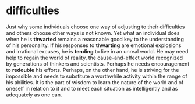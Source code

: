 # difficulties

Just why some individuals choose one way of adjusting to their difficulties and others choose other ways is not known. Yet what an individual does when he is  **thwarted**  remains a reasonable good key to the understanding of his personality. If his responses to  **thwarting**  are emotional explosions and irrational excuses, he is  **tending**  to live in an unreal world. He may need help to regain the world of reality, the cause-and-effect world recognized by generations of thinkers and scientists. Perhaps he needs encouragement to  **redouble**  his efforts. Perhaps, on the other hand, he is striving for the impossible and needs to substitute a worthwhile activity within the range of his abilities. It is the part of wisdom to learn the nature of the world and of oneself in relation to it and to meet each situation as intelligently and as adequately as one can.

 
 